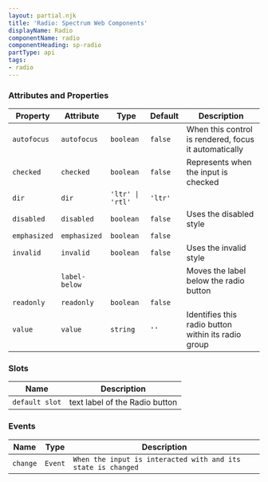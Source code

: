 ```yaml
---
layout: partial.njk
title: 'Radio: Spectrum Web Components'
displayName: Radio
componentName: radio
componentHeading: sp-radio
partType: api
tags:
- radio
---
```


### Attributes and Properties

<div class="table-container">
<table class="spectrum-Table spectrum-Table--sizeM">
<thead class="spectrum-Table-head">
<tr>

<th class="spectrum-Table-headCell">
Property
</th>

<th class="spectrum-Table-headCell">
Attribute
</th>

<th class="spectrum-Table-headCell">
Type
</th>

<th class="spectrum-Table-headCell">
Default
</th>

<th class="spectrum-Table-headCell">
Description
</th>

</tr>
</thead>
<tbody class="spectrum-Table-body">

<tr class="spectrum-Table-row" id="attributes and properties_autofocus" data-name="Property" data-value="autofocus">

<td class="spectrum-Table-cell">
<code>autofocus</code>
</td>

<td class="spectrum-Table-cell">
<code>autofocus</code>
</td>

<td class="spectrum-Table-cell">
<code>boolean</code>
</td>

<td class="spectrum-Table-cell">
<code>false</code>
</td>

<td class="spectrum-Table-cell">
When this control is rendered, focus it automatically
</td>

</tr>

<tr class="spectrum-Table-row" id="attributes and properties_checked" data-name="Property" data-value="checked">

<td class="spectrum-Table-cell">
<code>checked</code>
</td>

<td class="spectrum-Table-cell">
<code>checked</code>
</td>

<td class="spectrum-Table-cell">
<code>boolean</code>
</td>

<td class="spectrum-Table-cell">
<code>false</code>
</td>

<td class="spectrum-Table-cell">
Represents when the input is checked
</td>

</tr>

<tr class="spectrum-Table-row" id="attributes and properties_dir" data-name="Property" data-value="dir">

<td class="spectrum-Table-cell">
<code>dir</code>
</td>

<td class="spectrum-Table-cell">
<code>dir</code>
</td>

<td class="spectrum-Table-cell">
<code>'ltr' | 'rtl'</code>
</td>

<td class="spectrum-Table-cell">
<code>'ltr'</code>
</td>

<td class="spectrum-Table-cell">

</td>

</tr>

<tr class="spectrum-Table-row" id="attributes and properties_disabled" data-name="Property" data-value="disabled">

<td class="spectrum-Table-cell">
<code>disabled</code>
</td>

<td class="spectrum-Table-cell">
<code>disabled</code>
</td>

<td class="spectrum-Table-cell">
<code>boolean</code>
</td>

<td class="spectrum-Table-cell">
<code>false</code>
</td>

<td class="spectrum-Table-cell">
Uses the disabled style
</td>

</tr>

<tr class="spectrum-Table-row" id="attributes and properties_emphasized" data-name="Property" data-value="emphasized">

<td class="spectrum-Table-cell">
<code>emphasized</code>
</td>

<td class="spectrum-Table-cell">
<code>emphasized</code>
</td>

<td class="spectrum-Table-cell">
<code>boolean</code>
</td>

<td class="spectrum-Table-cell">
<code>false</code>
</td>

<td class="spectrum-Table-cell">

</td>

</tr>

<tr class="spectrum-Table-row" id="attributes and properties_invalid" data-name="Property" data-value="invalid">

<td class="spectrum-Table-cell">
<code>invalid</code>
</td>

<td class="spectrum-Table-cell">
<code>invalid</code>
</td>

<td class="spectrum-Table-cell">
<code>boolean</code>
</td>

<td class="spectrum-Table-cell">
<code>false</code>
</td>

<td class="spectrum-Table-cell">
Uses the invalid style
</td>

</tr>

<tr class="spectrum-Table-row" id="attributes and properties_label-below" data-name="Property" data-value="undefined">

<td class="spectrum-Table-cell">
<code></code>
</td>

<td class="spectrum-Table-cell">
<code>label-below</code>
</td>

<td class="spectrum-Table-cell">
<code></code>
</td>

<td class="spectrum-Table-cell">
<code></code>
</td>

<td class="spectrum-Table-cell">
Moves the label below the radio button
</td>

</tr>

<tr class="spectrum-Table-row" id="attributes and properties_readonly" data-name="Property" data-value="readonly">

<td class="spectrum-Table-cell">
<code>readonly</code>
</td>

<td class="spectrum-Table-cell">
<code>readonly</code>
</td>

<td class="spectrum-Table-cell">
<code>boolean</code>
</td>

<td class="spectrum-Table-cell">
<code>false</code>
</td>

<td class="spectrum-Table-cell">

</td>

</tr>

<tr class="spectrum-Table-row" id="attributes and properties_value" data-name="Property" data-value="value">

<td class="spectrum-Table-cell">
<code>value</code>
</td>

<td class="spectrum-Table-cell">
<code>value</code>
</td>

<td class="spectrum-Table-cell">
<code>string</code>
</td>

<td class="spectrum-Table-cell">
<code>''</code>
</td>

<td class="spectrum-Table-cell">
Identifies this radio button within its radio group
</td>

</tr>

</tbody>
</table>
</div>
    

### Slots

<div class="table-container">
<table class="spectrum-Table spectrum-Table--sizeM">
<thead class="spectrum-Table-head">
<tr>

<th class="spectrum-Table-headCell">
Name
</th>

<th class="spectrum-Table-headCell">
Description
</th>

</tr>
</thead>
<tbody class="spectrum-Table-body">

<tr class="spectrum-Table-row" id="slots_" data-name="Slot name" data-value="default slot">

<td class="spectrum-Table-cell">
<code>default slot</code>
</td>

<td class="spectrum-Table-cell">
text label of the Radio button
</td>

</tr>

</tbody>
</table>
</div>
    

### Events

<div class="table-container">
<table class="spectrum-Table spectrum-Table--sizeM">
<thead class="spectrum-Table-head">
<tr>

<th class="spectrum-Table-headCell">
Name
</th>

<th class="spectrum-Table-headCell">
Type
</th>

<th class="spectrum-Table-headCell">
Description
</th>

</tr>
</thead>
<tbody class="spectrum-Table-body">

<tr class="spectrum-Table-row" id="events_change" data-name="Event name" data-value="change">

<td class="spectrum-Table-cell">
<code>change</code>
</td>

<td class="spectrum-Table-cell">
<code>Event</code>
</td>

<td class="spectrum-Table-cell">
<code>When the input is interacted with and its state is changed</code>
</td>

</tr>

</tbody>
</table>
</div>
    
